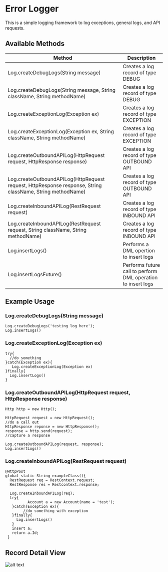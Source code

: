 # Error Logger

This is a simple logging framework to log exceptions, general logs, and API requests.

## Available Methods

| Method  |  Description |
| ------------- | ------------- |
| Log.createDebugLogs(String message)  | Creates a log record of type DEBUG  | 
| Log.createDebugLogs(String message, String className, String methodName)  | Creates a log record of type DEBUG  | 
| Log.createExceptionLog(Exception ex)  | Creates a log record of type EXCEPTION  | 
| Log.createExceptionLog(Exception ex, String className, String methodName)  | Creates a log record of type EXCEPTION  | 
| Log.createOutboundAPILog(HttpRequest request, HttpResponse response)  | Creates a log record of type OUTBOUND API  |
| Log.createOutboundAPILog(HttpRequest request, HttpResponse response, String className, String methodName)  | Creates a log record of type OUTBOUND API  |
| Log.createInboundAPILog(RestRequest request)  | Creates a log record of type INBOUND API  | 
| Log.createInboundAPILog(RestRequest request, String className, String methodName)  | Creates a log record of type INBOUND API  | 
| Log.insertLogs()  | Performs a DML opertion to insert logs  | 
| Log.insertLogsFuture()  | Performs future call to perform DML operation to insert logs  | 


## Example Usage

### Log.createDebugLogs(String message)
```
Log.createDebugLogs('testing log here');
Log.insertLogs() 
```

### Log.createExceptionLog(Exception ex)
```
try{
  //do something
}catch(Exception ex){
   Log.createExceptionLog(Exception ex)
}finally{
  Log.insertLogs() 
}
```

### Log.createOutboundAPILog(HttpRequest request, HttpResponse response)
```
Http http = new Http();

HttpRequest request = new HttpRequest();
//do a call out
HttpResponse reponse = new HttpResponse();
response = http.send(request);
//capture a response

Log.createOutboundAPILog(request, response);
Log.insertLogs() 
```

### Log.createInboundAPILog(RestRequest request)
```
@HttpPost
global static String exampleClass(){
  RestRequest req = RestContext.request;
  RestResponse res = Restcontext.response;
  
  Log.createInboundAPILog(req);
  try{
          Account a = new Account(name = 'test');
   }catch(Exception ex){
        //do something with exception
   }finally{
     Log.insertLogs() 
   }
   insert a;
   return a.Id;
 }
```

## Record Detail View

![alt text](https://drive.google.com/uc?export=view&id=15UzY-KQRvNoO1fuNVsQVe9gCv-6vd1CT)